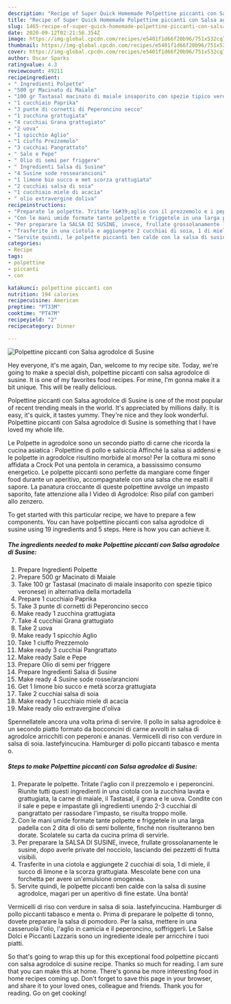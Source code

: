 ```yaml
---
description: "Recipe of Super Quick Homemade Polpettine piccanti con Salsa agrodolce di Susine"
title: "Recipe of Super Quick Homemade Polpettine piccanti con Salsa agrodolce di Susine"
slug: 1465-recipe-of-super-quick-homemade-polpettine-piccanti-con-salsa-agrodolce-di-susine
date: 2020-09-12T02:21:56.354Z
image: https://img-global.cpcdn.com/recipes/e5401f1d66f20b96/751x532cq70/polpettine-piccanti-con-salsa-agrodolce-di-susine-recipe-main-photo.jpg
thumbnail: https://img-global.cpcdn.com/recipes/e5401f1d66f20b96/751x532cq70/polpettine-piccanti-con-salsa-agrodolce-di-susine-recipe-main-photo.jpg
cover: https://img-global.cpcdn.com/recipes/e5401f1d66f20b96/751x532cq70/polpettine-piccanti-con-salsa-agrodolce-di-susine-recipe-main-photo.jpg
author: Oscar Sparks
ratingvalue: 4.3
reviewcount: 49211
recipeingredient:
- " Ingredienti Polpette"
- "500 gr Macinato di Maiale"
- "100 gr Tastasal macinato di maiale insaporito con spezie tipico veronese in alternativa della mortadella"
- "1 cucchiaio Paprika"
- "3 punte di cornetti di Peperoncino secco"
- "1 zucchina grattugiata"
- "4 cucchiai Grana grattugiato"
- "2 uova"
- "1 spicchio Aglio"
- "1 ciuffo Prezzemolo"
- "3 cucchiai Pangrattato"
- " Sale e Pepe"
- " Olio di semi per friggere"
- " Ingredienti Salsa di Susine"
- "4 Susine sode rossearancioni"
- "1 limone bio succo e met scorza grattugiata"
- "2 cucchiai salsa di soia"
- "1 cucchiaio miele di acacia"
- " olio extravergine doliva"
recipeinstructions:
- "Preparate le polpette. Tritate l&#39;aglio con il prezzemolo e i peperoncini. Riunite tutti questi ingredienti in una ciotola con la zucchina lavata e grattugiata, la carne di maiale, il Tastasal, il grana e le uova. Condite con il sale e pepe e impastate gli ingredienti unendo 2-3 cucchiai di pangrattato per rassodare l&#39;impasto, se risulta troppo molle."
- "Con le mani umide formate tante polpette e friggetele in una larga padella con 2 dita di olio di semi bollente, finché non risulteranno ben dorate. Scolatele su carta da cucina prima di servirle."
- "Per preparare la SALSA DI SUSINE, invece, frullate grossolanamente le susine, dopo averle private del nocciolo, lasciando dei pezzetti di frutta visibili."
- "Trasferite in una ciotola e aggiungete 2 cucchiai di soia, 1 di miele, il succo di limone e la scorza grattugiata. Mescolate bene con una forchetta per avere un&#39;emulsione omogenea."
- "Servite quindi, le polpette piccanti ben calde con la salsa di susine agrodolce, magari per un aperitivo di fine estate. Una bontà!"
categories:
- Recipe
tags:
- polpettine
- piccanti
- con

katakunci: polpettine piccanti con 
nutrition: 194 calories
recipecuisine: American
preptime: "PT33M"
cooktime: "PT47M"
recipeyield: "2"
recipecategory: Dinner

---
```



![Polpettine piccanti con Salsa agrodolce di Susine](https://img-global.cpcdn.com/recipes/e5401f1d66f20b96/751x532cq70/polpettine-piccanti-con-salsa-agrodolce-di-susine-recipe-main-photo.jpg)

Hey everyone, it's me again, Dan, welcome to my recipe site. Today, we're going to make a special dish, polpettine piccanti con salsa agrodolce di susine. It is one of my favorites food recipes. For mine, I'm gonna make it a bit unique. This will be really delicious.

Polpettine piccanti con Salsa agrodolce di Susine is one of the most popular of recent trending meals in the world. It's appreciated by millions daily. It is easy, it's quick, it tastes yummy. They're nice and they look wonderful. Polpettine piccanti con Salsa agrodolce di Susine is something that I have loved my whole life.

Le Polpette in agrodolce sono un secondo piatto di carne che ricorda la cucina asiatica : Polpettine di pollo e salsiccia Affinché la salsa si addensi e le polpette in agrodolce risultino morbide al morso! Per la cottura mi sono affidata a Crock Pot una pentola in ceramica, a bassissimo consumo energetico. Le polpette piccanti sono perfette da mangiare come finger food durante un aperitivo, accompagnatele con una salsa che ne esalti il sapore. La panatura croccante di queste polpettine avvolge un impasto saporito, fate attenzione alla I Video di Agrodolce: Riso pilaf con gamberi allo zenzero.


To get started with this particular recipe, we have to prepare a few components. You can have polpettine piccanti con salsa agrodolce di susine using 19 ingredients and 5 steps. Here is how you can achieve it.

<!--inarticleads1-->

##### The ingredients needed to make Polpettine piccanti con Salsa agrodolce di Susine:

1. Prepare  Ingredienti Polpette
1. Prepare 500 gr Macinato di Maiale
1. Take 100 gr Tastasal (macinato di maiale insaporito con spezie tipico veronese) in alternativa della mortadella
1. Prepare 1 cucchiaio Paprika
1. Take 3 punte di cornetti di Peperoncino secco
1. Make ready 1 zucchina grattugiata
1. Take 4 cucchiai Grana grattugiato
1. Take 2 uova
1. Make ready 1 spicchio Aglio
1. Take 1 ciuffo Prezzemolo
1. Make ready 3 cucchiai Pangrattato
1. Make ready  Sale e Pepe
1. Prepare  Olio di semi per friggere
1. Prepare  Ingredienti Salsa di Susine
1. Make ready 4 Susine sode rosse/arancioni
1. Get 1 limone bio succo e metà scorza grattugiata
1. Take 2 cucchiai salsa di soia
1. Make ready 1 cucchiaio miele di acacia
1. Make ready  olio extravergine d&#39;oliva


Spennellatele ancora una volta prima di servire. Il pollo in salsa agrodolce è un secondo piatto formato da bocconcini di carne avvolti in salsa di agrodolce arricchiti con peperoni e ananas. Vermicelli di riso con verdure in salsa di soia. lastefyincucina. Hamburger di pollo piccanti tabasco e menta o. 

<!--inarticleads2-->

##### Steps to make Polpettine piccanti con Salsa agrodolce di Susine:

1. Preparate le polpette. Tritate l&#39;aglio con il prezzemolo e i peperoncini. Riunite tutti questi ingredienti in una ciotola con la zucchina lavata e grattugiata, la carne di maiale, il Tastasal, il grana e le uova. Condite con il sale e pepe e impastate gli ingredienti unendo 2-3 cucchiai di pangrattato per rassodare l&#39;impasto, se risulta troppo molle.
1. Con le mani umide formate tante polpette e friggetele in una larga padella con 2 dita di olio di semi bollente, finché non risulteranno ben dorate. Scolatele su carta da cucina prima di servirle.
1. Per preparare la SALSA DI SUSINE, invece, frullate grossolanamente le susine, dopo averle private del nocciolo, lasciando dei pezzetti di frutta visibili.
1. Trasferite in una ciotola e aggiungete 2 cucchiai di soia, 1 di miele, il succo di limone e la scorza grattugiata. Mescolate bene con una forchetta per avere un&#39;emulsione omogenea.
1. Servite quindi, le polpette piccanti ben calde con la salsa di susine agrodolce, magari per un aperitivo di fine estate. Una bontà!


Vermicelli di riso con verdure in salsa di soia. lastefyincucina. Hamburger di pollo piccanti tabasco e menta o. Prima di preparare le polpette di tonno, dovete preparare la salsa di pomodoro. Per la salsa, mettere in una casseruola l&#39;olio, l&#39;aglio in camicia e il peperoncino, soffriggerli. Le Salse Dolci e Piccanti Lazzaris sono un ingrediente ideale per arricchire i tuoi piatti. 

So that's going to wrap this up for this exceptional food polpettine piccanti con salsa agrodolce di susine recipe. Thanks so much for reading. I am sure that you can make this at home. There's gonna be more interesting food in home recipes coming up. Don't forget to save this page in your browser, and share it to your loved ones, colleague and friends. Thank you for reading. Go on get cooking!
